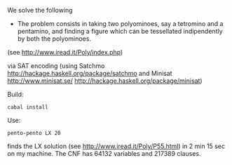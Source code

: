 We solve the following

* The problem consists in taking two polyominoes, say a tetromino and a pentamino,
  and finding a figure which can be tessellated indipendently by both the polyominoes.

(see <http://www.iread.it/Poly/index.php>)

via SAT encoding (using Satchmo <http://hackage.haskell.org/package/satchmo>
and Minisat <http://www.minisat.se/> <http://hackage.haskell.org/package/minisat>)

Build:

```
cabal install
```

Use:

```
pento-pento LX 20
```
finds the LX solution (see <http://www.iread.it/Poly/P55.html>) in 2 min 15 sec on my machine.
The CNF has 64132 variables and 217389 clauses.
